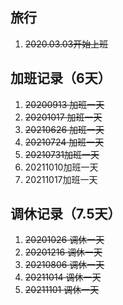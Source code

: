## 旅行
1. ~~2020.03.03开始上班~~

## 加班记录（6天）
1. ~~20200913 加班一天~~
2. ~~20201017 加班一天~~
3. ~~20210626 加班一天~~
4. ~~20210724 加班一天~~
5. ~~20210731加班一天~~
6. 20211010加班一天
7. 20211017加班一天
## 调休记录（7.5天）
1. ~~20201026 调休一天~~
2. ~~20201216 调休一天~~
3. ~~20210806 调休一天~~
4. ~~20211014 调休一天~~
5. ~~20211101 调休一天~~

